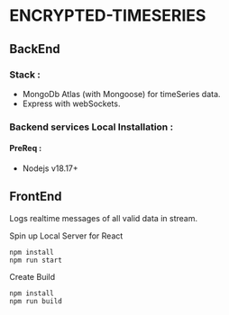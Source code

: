# ENCRYPTED-TIMESERIES

## BackEnd

### Stack :

- MongoDb Atlas (with Mongoose) for timeSeries data.
- Express with webSockets.

### Backend services Local Installation :

#### PreReq :

- Nodejs v18.17+

## FrontEnd

Logs realtime messages of all valid data in stream.

Spin up Local Server for React

```
npm install
npm run start
```

Create Build

```
npm install
npm run build
```
